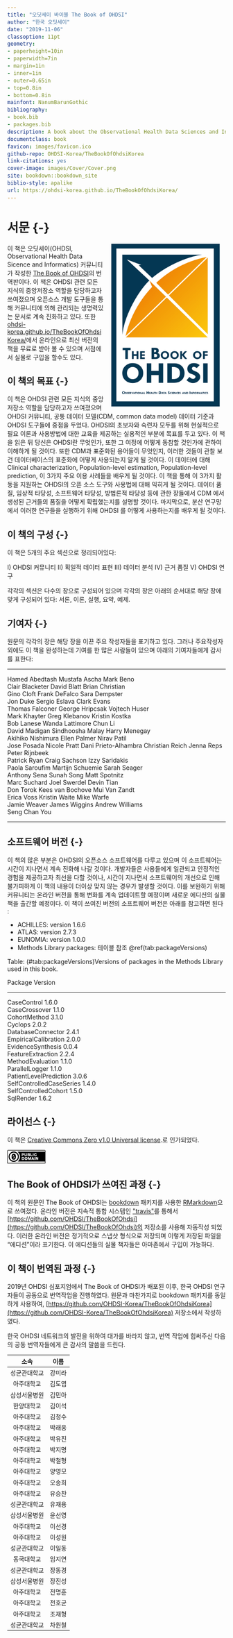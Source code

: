 ```yaml
---
title: "오딧세이 바이블 The Book of OHDSI"
author: "한국 오딧세이"
date: "2019-11-06"
classoption: 11pt
geometry:
- paperheight=10in
- paperwidth=7in
- margin=1in
- inner=1in
- outer=0.65in
- top=0.8in
- bottom=0.8in
mainfont: NanumBarunGothic
bibliography:
- book.bib
- packages.bib
description: A book about the Observational Health Data Sciences and Informatics (OHDSI). It described the OHDSI community, open standards and open source software.
documentclass: book
favicon: images/favicon.ico
github-repo: OHDSI-Korea/TheBookOfOhdsiKorea
link-citations: yes
cover-image: images/Cover/Cover.png
site: bookdown::bookdown_site
biblio-style: apalike
url: https://ohdsi-korea.github.io/TheBookOfOhdsiKorea/
---
```




# 서문 {-}

<img src="images/Cover/Cover.png" width="250" height="375" alt="Cover image" align="right" style="margin: 0 1em 0 1em" /> 이 책은 오딧세이(OHDSI, Observational Health Data Sicence and Informatics) 커뮤니티가 작성한 [The Book of OHDSI](book.ohdsi.org)의 번역판이다. 이 책은 OHDSI 관련 모든 지식의 중앙저장소 역할을 담당하고자 쓰여졌으며 오픈소스 개발 도구들을 통해 커뮤니티에 의해 관리되는 생명력있는 문서로 계속 진화하고 있다. 또한 [ohdsi-korea.github.io/TheBookOfOhdsiKorea/](https://ohdsi-korea.github.io/TheBookOfOhdsiKorea/)에서 온라인으로 최신 버전의 책을 무료로 받아 볼 수 있으며 서점에서 실물로 구입을 할수도 있다.

## 이 책의 목표 {-}

이 책은 OHDSI 관련 모든 지식의 중앙저장소 역할을 담당하고자 쓰여졌으며 OHDSI 커뮤니티, 공통 데이터 모델(CDM, common data model) 데이터 기준과 OHDSI 도구들에 중점을 두었다. OHDSI의 초보자와 숙련자 모두를 위해 현실적으로 필요 이론과 사용방법에 대한 교육을 제공하는 실용적인 부분에 목표를 두고 있다.  이 책을 읽은 뒤 당신은 OHDSI란 무엇인가, 또한 그 여정에 어떻게 동참할 것인가에 관하여 이해하게 될 것이다. 또한 CDM과 표준화된 용어들이 무엇인지, 이러한 것들이 관찰 보건 데이터베이스의 표준화에 어떻게 사용되는지 알게 될 것이다. 이 데이터에 대해 Clinical characterization,  Population-level estimation, Population-level prediction, 이 3가지 주요 이용 사례들을 배우게 될 것이다. 이 책을 통해 이 3가지 활동을 지원하는 OHDSI의 오픈 소스 도구와 사용법에 대해 익히게 될 것이다.  데이터 품질, 임상적 타당성, 소프트웨어 타당성, 방법론적 타당성 등에 관한 장들에서 CDM 에서 생성된 근거들의 품질을 어떻게 확립했는지를 설명할  것이다. 마지막으로, 분산 연구망에서 이러한 연구들을 실행하기 위해 OHDSI 를 어떻게 사용하는지를 배우게 될 것이다.

## 이 책의 구성 {-}

이 책은 5개의 주요 섹션으로 정리되어있다:

I) OHDSI 커뮤니티
II) 획일적 데이터 표현
III) 데이터 분석
IV) 근거 품질
V) OHDSI 연구

각각의 섹션은 다수의 장으로 구성되어 있으며 각각의 장은 아래의 순서대로 해당 장에 맞게 구성되어 있다: 서론, 이론, 실행, 요약, 예제.

## 기여자 {-}

원문의 각각의 장은 해당 장을 이끈 주요 작성자들을 표기하고 있다. 그러나 주요작성자 외에도 이 책을 완성하는데 기여를 한 많은 사람들이 있으며 아래의 기여자들에게 감사를 표한다:


------------------  -----------------  ---------------------
Hamed Abedtash      Mustafa Ascha      Mark Beno            
Clair Blacketer     David Blatt        Brian Christian      
Gino Cloft          Frank DeFalco      Sara Dempster        
Jon Duke            Sergio Eslava      Clark Evans          
Thomas Falconer     George Hripcsak    Vojtech Huser        
Mark Khayter        Greg Klebanov      Kristin Kostka       
Bob Lanese          Wanda Lattimore    Chun Li              
David Madigan       Sindhoosha Malay   Harry Menegay        
Akihiko Nishimura   Ellen Palmer       Nirav Patil          
Jose Posada         Nicole Pratt       Dani Prieto-Alhambra 
Christian Reich     Jenna Reps         Peter Rijnbeek       
Patrick Ryan        Craig Sachson      Izzy Saridakis       
Paola Saroufim      Martijn Schuemie   Sarah Seager         
Anthony Sena        Sunah Song         Matt Spotnitz        
Marc Suchard        Joel Swerdel       Devin Tian           
Don Torok           Kees van Bochove   Mui Van Zandt        
Erica Voss          Kristin Waite      Mike Warfe           
Jamie Weaver        James Wiggins      Andrew Williams      
Seng Chan You                                               
------------------  -----------------  ---------------------

## 소프트웨어 버전 {-}

이 책의 많은 부분은 OHDSI의 오픈소스 소프트웨어를 다루고 있으며 이 소프트웨어는 시간이 지나면서 계속 진화해 나갈 것이다.  개발자들은 사용들에게 일관되고 안정적인 경험을 제공하고자 최선을 다할 것이나, 시간이 지나면서 소프트웨어의 개선으로 인해 불가피하게 이 책의 내용이 더이상 맞지 않는 경우가 발생할 것이다. 이를 보완하기 위해 커뮤니티는 온라인 버전을 통해 변화를 계속 업데이트할 예정이며 새로운 에디션의 실물 책을 출간할 예정이다.
이 책이 쓰여진 버전의 소프트웨어 버전은 아래를 참고하면 된다 :

- ACHILLES: version 1.6.6
- ATLAS: version 2.7.3
- EUNOMIA: version 1.0.0
- Methods Library packages: 테이블 참조 \@ref(tab:packageVersions)


Table: (\#tab:packageVersions)Versions of packages in the Methods Library used in this book.

Package                    Version 
-------------------------  --------
CaseControl                1.6.0   
CaseCrossover              1.1.0   
CohortMethod               3.1.0   
Cyclops                    2.0.2   
DatabaseConnector          2.4.1   
EmpiricalCalibration       2.0.0   
EvidenceSynthesis          0.0.4   
FeatureExtraction          2.2.4   
MethodEvaluation           1.1.0   
ParallelLogger             1.1.0   
PatientLevelPrediction     3.0.6   
SelfControlledCaseSeries   1.4.0   
SelfControlledCohort       1.5.0   
SqlRender                  1.6.2   

## 라이선스 {-}

이 책은 [Creative Commons Zero v1.0 Universal license](http://creativecommons.org/publicdomain/zero/1.0/).로 인가되었다.

![](images/Preface/cc0.png)

## The Book of OHDSI가 쓰여진 과정 {-}

이 책의 원문인 The Book of OHDSI는 [bookdown](https://bookdown.org) 패키지를 사용한 [RMarkdown](https://rmarkdown.rstudio.com)으로 쓰여졌다. 온라인 버전은 지속적 통합 시스템인 ["travis"](http://travis-ci.org/)를 통해서 [https://github.com/OHDSI/TheBookOfOhdsi](https://github.com/OHDSI/TheBookOfOhdsi)의 저장소를 사용해 자동작성 되었다. 이러한 온라인 버전은 정기적으로 스냅샷 형식으로 저장되며 이렇게 저장된 파일을 “에디션”이라 표기한다. 이 에디션들의 실물 책자들은 아마존에서 구입이 가능하다.

## 이 책이 번역된 과정 {-}

2019년 OHDSI 심포지엄에서 The Book of OHDSI가 배포된 이후, 한국 OHDSI 연구자들이 공동으로 번역작업을 진행하였다. 원문과 마찬가지로 bookdown 패키지를 동일하게 사용하여, [https://github.com/OHDSI-Korea/TheBookOfOhdsiKorea](https://github.com/OHDSI-Korea/TheBookOfOhdsiKorea) 저장소에서 작성하였다.

한국 OHDSI 네트워크의 발전을 위하여 대가를 바라지 않고, 번역 작업에 힘써주신 다음의 공동 번역자들에게 큰 감사의 말씀을 드린다.

|     소속     |  이름  |
|:------------:|:------:|
| 성균관대학교 | 강미라 |
| 아주대학교   | 김도엽 |
| 삼성서울병원 | 김민아 |
| 한양대학교   | 김이석 |
| 아주대학교   | 김청수 |
| 아주대학교   | 박래웅 |
| 아주대학교   | 박유진 |
| 아주대학교   | 박지명 |
| 아주대학교   | 박철형 |
| 아주대학교   | 양영모 |
| 아주대학교   | 오송희 |
| 아주대학교   | 유승찬 |
| 성균관대학교 | 유재용 |
| 삼성서울병원 | 윤선영 |
| 아주대학교   | 이선경 |
| 아주대학교   | 이성원 |
| 성균관대학교 | 이일동 |
| 동국대학교   | 임지연 |
| 성균관대학교 | 장동경 |
| 삼성서울병원 | 장진성 |
| 아주대학교   | 전명훈 |
| 아주대학교   | 전호균 |
| 아주대학교   | 조재형 |
| 성균관대학교 | 차원철 |
